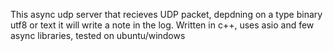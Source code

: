 This async udp server that recieves UDP packet, depdning on a type binary utf8 or text it will write a note in the log.
Written in c++, uses asio and few async libraries, tested on ubuntu/windows

